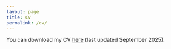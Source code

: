 ```yaml
---
layout: page
title: CV 
permalink: /cv/
---
```

You can download my CV [here](https://alyson-singleton.github.io/Alyson_Singleton_CV.pdf) (last updated September 2025).

